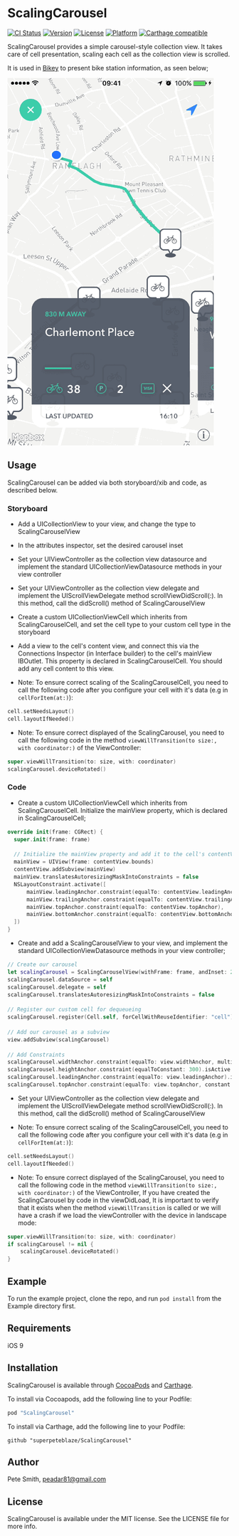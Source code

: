 # ScalingCarousel

[![CI Status](http://img.shields.io/travis/superpeteblaze/ScalingCarousel.svg?style=flat)](https://travis-ci.org/superpeteblaze/ScalingCarousel)
[![Version](https://img.shields.io/cocoapods/v/ScalingCarousel.svg?style=flat)](http://cocoapods.org/pods/ScalingCarousel)
[![License](https://img.shields.io/cocoapods/l/ScalingCarousel.svg?style=flat)](http://cocoapods.org/pods/ScalingCarousel)
[![Platform](https://img.shields.io/cocoapods/p/ScalingCarousel.svg?style=flat)](http://cocoapods.org/pods/ScalingCarousel)
[![Carthage compatible](https://img.shields.io/badge/Carthage-compatible-4BC51D.svg?style=flat)](https://github.com/Carthage/Carthage)

ScalingCarousel provides a simple carousel-style collection view.
It takes care of cell presentation, scaling each cell as the collection view is scrolled.

It is used in [Bikey](https://itunes.apple.com/ie/app/bikey/id1048962300?mt=8) to present bike station information, as seen below;

![Bikey ScalingCarousel example](Images/BikeyExample.gif)

## Usage

ScalingCarousel can be added via both storyboard/xib and code, as described below.

### Storyboard

* Add a UICollectionView to your view, and change the type to ScalingCarouselView

* In the attributes inspector, set the desired carousel inset

* Set your UIViewController as the collection view datasource and implement the standard UICollectionViewDatasource methods in your view controller

* Set your UIViewController as the collection view delegate and implement the UIScrollViewDelegate method scrollViewDidScroll(:). In this method, call the didScroll() method of ScalingCarouselView

* Create a custom UICollectionViewCell which inherits from ScalingCarouselCell, and set the cell type to your custom cell type in the storyboard

* Add a view to the cell's content view, and connect this via the Connections Inspector (in Interface builder) to the cell's mainView IBOutlet.
This property is declared in ScalingCarouselCell. You should add any cell content to this view.

* Note: To ensure correct scaling of the ScalingCarouselCell, you need to call the following code after you configure your cell with it's data (e.g in `cellForItem(at:)`):

```swift
cell.setNeedsLayout()
cell.layoutIfNeeded()
```
* Note: To ensure correct displayed of the ScalingCarousel, you need to call the following code in the method  `viewWillTransition(to size:, with coordinator:)` of the ViewController:

```swift
super.viewWillTransition(to: size, with: coordinator)
scalingCarousel.deviceRotated()
```

### Code

* Create a custom UICollectionViewCell which inherits from ScalingCarouselCell. Initialize the mainView property, which is declared in ScalingCarouselCell;

```swift
override init(frame: CGRect) {
  super.init(frame: frame)

  // Initialize the mainView property and add it to the cell's contentView
  mainView = UIView(frame: contentView.bounds)
  contentView.addSubview(mainView)
  mainView.translatesAutoresizingMaskIntoConstraints = false
  NSLayoutConstraint.activate([
      mainView.leadingAnchor.constraint(equalTo: contentView.leadingAnchor),
      mainView.trailingAnchor.constraint(equalTo: contentView.trailingAnchor),
      mainView.topAnchor.constraint(equalTo: contentView.topAnchor),
      mainView.bottomAnchor.constraint(equalTo: contentView.bottomAnchor)
  ])
}
```

* Create and add a ScalingCarouselView to your view, and implement the standard UICollectionViewDatasource methods in your view controller;

```swift
// Create our carousel
let scalingCarousel = ScalingCarouselView(withFrame: frame, andInset: 20)
scalingCarousel.dataSource = self
scalingCarousel.delegate = self
scalingCarousel.translatesAutoresizingMaskIntoConstraints = false

// Register our custom cell for dequeueing
scalingCarousel.register(Cell.self, forCellWithReuseIdentifier: "cell")

// Add our carousel as a subview        
view.addSubview(scalingCarousel)

// Add Constraints
scalingCarousel.widthAnchor.constraint(equalTo: view.widthAnchor, multiplier: 1).isActive = true
scalingCarousel.heightAnchor.constraint(equalToConstant: 300).isActive = true
scalingCarousel.leadingAnchor.constraint(equalTo: view.leadingAnchor).isActive = true
scalingCarousel.topAnchor.constraint(equalTo: view.topAnchor, constant: 50).isActive = true
```

* Set your UIViewController as the collection view delegate and implement the UIScrollViewDelegate method scrollViewDidScroll(:). In this method, call the didScroll() method of ScalingCarouselView

* Note: To ensure correct scaling of the ScalingCarouselCell, you need to call the following code after you configure your cell with it's data (e.g in `cellForItem(at:)`):

```swift
cell.setNeedsLayout()
cell.layoutIfNeeded()
```
* Note: To ensure correct displayed of the ScalingCarousel, you need to call the following code in the method  `viewWillTransition(to size:, with coordinator:)` of the ViewController, If you have created the ScalingCarousel by code in the viewDidLoad, It is important to verify that it exists when the method `viewWillTransition` is called or we will have a crash if we load the viewController with the device in landscape mode:

```swift
super.viewWillTransition(to: size, with: coordinator)
if scalingCarousel != nil {
    scalingCarousel.deviceRotated()
}

```

## Example

To run the example project, clone the repo, and run `pod install` from the Example directory first.

## Requirements

iOS 9

## Installation

ScalingCarousel is available through [CocoaPods](http://cocoapods.org) and [Carthage](https://github.com/Carthage/Carthage). 

To install via Cocoapods, add the following line to your Podfile:

```ruby
pod "ScalingCarousel"
```

To install via Carthage, add the following line to your Podfile:

```
github "superpeteblaze/ScalingCarousel"
```

## Author

Pete Smith, peadar81@gmail.com

## License

ScalingCarousel is available under the MIT license. See the LICENSE file for more info.
